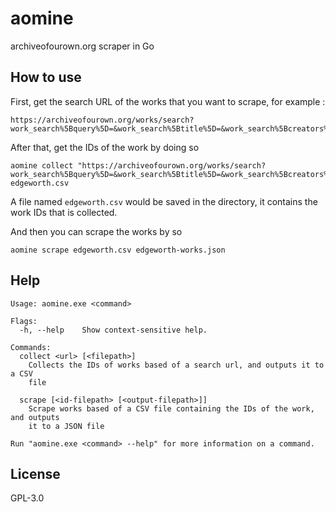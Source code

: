 # aomine

archiveofourown.org scraper in Go

## How to use

First, get the search URL of the works that you want to scrape, for example :

```
https://archiveofourown.org/works/search?work_search%5Bquery%5D=&work_search%5Btitle%5D=&work_search%5Bcreators%5D=&work_search%5Brevised_at%5D=&work_search%5Bcomplete%5D=&work_search%5Bcrossover%5D=&work_search%5Bsingle_chapter%5D=0&work_search%5Bword_count%5D=&work_search%5Blanguage_id%5D=&work_search%5Bfandom_names%5D=&work_search%5Brating_ids%5D=&work_search%5Bcharacter_names%5D=Mitsurugi+Reiji+%7C+Miles+Edgeworth&work_search%5Brelationship_names%5D=&work_search%5Bfreeform_names%5D=&work_search%5Bhits%5D=&work_search%5Bkudos_count%5D=&work_search%5Bcomments_count%5D=&work_search%5Bbookmarks_count%5D=&work_search%5Bsort_column%5D=_score&work_search%5Bsort_direction%5D=desc&commit=Search
```

After that, get the IDs of the work by doing so

```
aomine collect "https://archiveofourown.org/works/search?work_search%5Bquery%5D=&work_search%5Btitle%5D=&work_search%5Bcreators%5D=&work_search%5Brevised_at%5D=&work_search%5Bcomplete%5D=&work_search%5Bcrossover%5D=&work_search%5Bsingle_chapter%5D=0&work_search%5Bword_count%5D=&work_search%5Blanguage_id%5D=&work_search%5Bfandom_names%5D=&work_search%5Brating_ids%5D=&work_search%5Bcharacter_names%5D=Mitsurugi+Reiji+%7C+Miles+Edgeworth&work_search%5Brelationship_names%5D=&work_search%5Bfreeform_names%5D=&work_search%5Bhits%5D=&work_search%5Bkudos_count%5D=&work_search%5Bcomments_count%5D=&work_search%5Bbookmarks_count%5D=&work_search%5Bsort_column%5D=_score&work_search%5Bsort_direction%5D=desc&commit=Search" edgeworth.csv
```

A file named `edgeworth.csv` would be saved in the directory, it contains the work IDs that is collected.

And then you can scrape the works by so

```
aomine scrape edgeworth.csv edgeworth-works.json
```

## Help

```shell
Usage: aomine.exe <command>

Flags:
  -h, --help    Show context-sensitive help.

Commands:
  collect <url> [<filepath>]
    Collects the IDs of works based of a search url, and outputs it to a CSV
    file

  scrape [<id-filepath> [<output-filepath>]]
    Scrape works based of a CSV file containing the IDs of the work, and outputs
    it to a JSON file

Run "aomine.exe <command> --help" for more information on a command.
```

## License

GPL-3.0